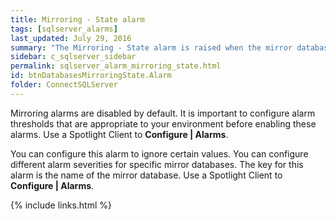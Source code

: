 ```yaml
---
title: ﻿Mirroring - State alarm
tags: [sqlserver_alarms]
last_updated: July 29, 2016
summary: "The Mirroring - State alarm is raised when the mirror database is not synchronized or is synchronizing."
sidebar: c_sqlserver_sidebar
permalink: sqlserver_alarm_mirroring_state.html
id: btnDatabasesMirroringState.Alarm
folder: ConnectSQLServer
---
```






Mirroring alarms are disabled by default. It is important to configure alarm thresholds that are appropriate to your environment before enabling these alarms. Use a Spotlight Client to **Configure \| Alarms**.

You can configure this alarm to ignore certain values. You can configure different alarm severities for specific mirror databases. The key for this alarm is the name of the mirror database. Use a Spotlight Client to **Configure \| Alarms**.

{% include links.html %}
